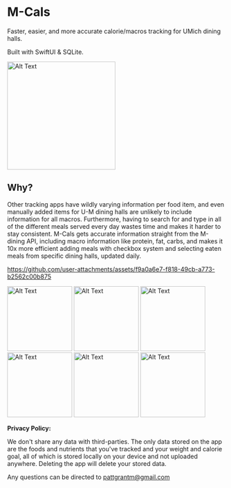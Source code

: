 # M-Cals
Faster, easier, and more accurate calorie/macros tracking for UMich dining halls.

Built with SwiftUI & SQLite.

<img src="https://github.com/user-attachments/assets/cb487cc8-832d-48e8-81e4-5cc6798775d7" alt="Alt Text" width="250">


## **Why?**

Other tracking apps have wildly varying information per food item, and even manually added items for U-M dining halls are unlikely to include information for all macros. Furthermore, having to search for and type in all of the different meals served every day wastes time and makes it harder to stay consistent. M-Cals gets accurate information straight from the M-dining API, including macro information like protein, fat, carbs, and makes it 10x more efficient adding meals with checkbox system and selecting eaten meals from specific dining halls, updated daily.


https://github.com/user-attachments/assets/f9a0a6e7-f818-49cb-a773-b2562c00b875

<img src="https://github.com/user-attachments/assets/0f936641-8b3c-4f3f-8f8e-0091c45ba00e" alt="Alt Text" width="150">
<img src="https://github.com/user-attachments/assets/8e42821d-1c14-434d-8cbf-61f88cbdefa1" alt="Alt Text" width="150">
<img src="https://github.com/user-attachments/assets/5008bb8e-4637-4785-9df4-ac29dccc0a22" alt="Alt Text" width="150">
<img src="https://github.com/user-attachments/assets/34337e3b-9742-4630-a6d6-dc1c4eec8c42" alt="Alt Text" width="150">
<img src="https://github.com/user-attachments/assets/a5c4e742-c7d8-4b71-b8bf-7b8b820530d2" alt="Alt Text" width="150">
<img src="https://github.com/user-attachments/assets/a736a728-c42e-445e-8069-08d2ef55d507" alt="Alt Text" width="150">


**Privacy Policy:** 


We don't share any data with third-parties. The only data stored on the app are the foods and nutrients that you've tracked and your weight and calorie goal, all of which is stored locally on your device and not uploaded anywhere. Deleting the app will delete your stored data.

Any questions can be directed to pattgrantm@gmail.com
